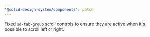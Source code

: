 ```yaml
---
'@solid-design-system/components': patch
---
```


Fixed `sd-tab-group` scroll controls to ensure they are active when it's possible to scroll left or right.
